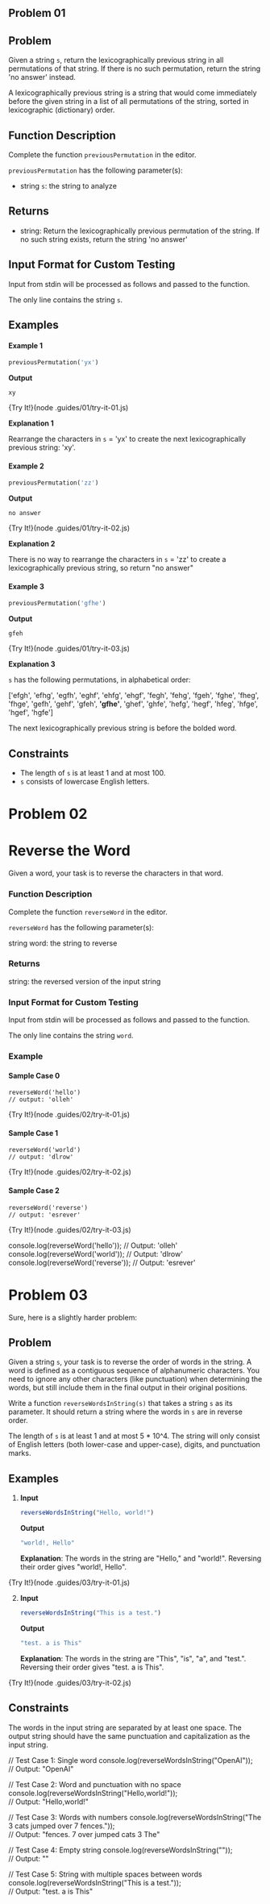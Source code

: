## Problem 01 

## Problem

Given a string `s`, return the lexicographically previous string in all permutations of that string. If there is no such permutation, return the string 'no answer' instead.

A lexicographically previous string is a string that would come immediately before the given string in a list of all permutations of the string, sorted in lexicographic (dictionary) order.

## Function Description

Complete the function `previousPermutation` in the editor. 

`previousPermutation` has the following parameter(s):
* string `s`: the string to analyze

## Returns

* string: Return the lexicographically previous permutation of the string. If no such string exists, return the string 'no answer'

## Input Format for Custom Testing

Input from stdin will be processed as follows and passed to the function.

The only line contains the string `s`.

## Examples

#### Example 1

```python
previousPermutation('yx')
```
**Output**
```
xy
```

{Try It!}(node .guides/01/try-it-01.js)

**Explanation 1**

Rearrange the characters in `s` = 'yx' to create the next lexicographically previous string: 'xy'.

#### Example 2

```python
previousPermutation('zz')
```
**Output**
```
no answer
```

{Try It!}(node .guides/01/try-it-02.js)


**Explanation 2**

There is no way to rearrange the characters in `s` = 'zz' to create a lexicographically previous string, so return "no answer"

#### Example 3

```python
previousPermutation('gfhe')
```
**Output**
```
gfeh
```

{Try It!}(node .guides/01/try-it-03.js)


**Explanation 3**

`s` has the following permutations, in alphabetical order:

['efgh', 'efhg', 'egfh', 'eghf', 'ehfg', 'ehgf', 'fegh', 'fehg', 'fgeh', 'fghe', 'fheg', 'fhge', 'gefh', 'gehf', 'gfeh', **'gfhe'**, 'ghef', 'ghfe', 'hefg', 'hegf', 'hfeg', 'hfge', 'hgef', 'hgfe']

The next lexicographically previous string is before the bolded word.

## Constraints

* The length of `s` is at least 1 and at most 100.
* `s` consists of lowercase English letters.

# Problem 02

# Reverse the Word

Given a word, your task is to reverse the characters in that word.

### Function Description

Complete the function `reverseWord` in the editor. 

`reverseWord` has the following parameter(s):

string word: the string to reverse

### Returns

string: the reversed version of the input string

### Input Format for Custom Testing

Input from stdin will be processed as follows and passed to the function.

The only line contains the string `word`.

### Example

#### Sample Case 0

```
reverseWord('hello')
// output: 'olleh'
```

{Try It!}(node .guides/02/try-it-01.js)

#### Sample Case 1

```
reverseWord('world')
// output: 'dlrow'
```

{Try It!}(node .guides/02/try-it-02.js)

#### Sample Case 2

```
reverseWord('reverse')
// output: 'esrever'
```

{Try It!}(node .guides/02/try-it-03.js)

console.log(reverseWord('hello'));  // Output: 'olleh'
console.log(reverseWord('world'));  // Output: 'dlrow'
console.log(reverseWord('reverse'));  // Output: 'esrever'

# Problem 03

Sure, here is a slightly harder problem:

## Problem

Given a string `s`, your task is to reverse the order of words in the string. A word is defined as a contiguous sequence of alphanumeric characters. You need to ignore any other characters (like punctuation) when determining the words, but still include them in the final output in their original positions.

Write a function `reverseWordsInString(s)` that takes a string `s` as its parameter. It should return a string where the words in `s` are in reverse order.

The length of `s` is at least 1 and at most 5 * 10^4. The string will only consist of English letters (both lower-case and upper-case), digits, and punctuation marks.

## Examples

1. 
   **Input**
    ```js
    reverseWordsInString("Hello, world!")
    ```
    **Output**
    ```js
    "world!, Hello"
    ```
    **Explanation**: The words in the string are "Hello," and "world!". Reversing their order gives "world!, Hello".

{Try It!}(node .guides/03/try-it-01.js)

2. 
    **Input**
    ```js
    reverseWordsInString("This is a test.")
    ```
    **Output**
    ```js
    "test. a is This"
    ```
    **Explanation**: The words in the string are "This", "is", "a", and "test.". Reversing their order gives "test. a is This".

{Try It!}(node .guides/03/try-it-02.js)

## Constraints

The words in the input string are separated by at least one space. The output string should have the same punctuation and capitalization as the input string.


// Test Case 1: Single word
console.log(reverseWordsInString("OpenAI"));  
// Output: "OpenAI"

// Test Case 2: Word and punctuation with no space
console.log(reverseWordsInString("Hello,world!"));  
// Output: "Hello,world!"

// Test Case 3: Words with numbers
console.log(reverseWordsInString("The 3 cats jumped over 7 fences."));  
// Output: "fences. 7 over jumped cats 3 The"

// Test Case 4: Empty string
console.log(reverseWordsInString(""));  
// Output: ""

// Test Case 5: String with multiple spaces between words
console.log(reverseWordsInString("This  is  a  test."));  
// Output: "test. a is This"

